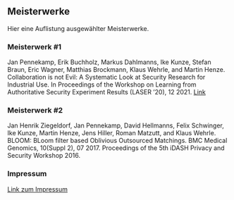 ## Meisterwerke

Hier eine Auflistung ausgewählter Meisterwerke.

### Meisterwerk #1
Jan Pennekamp, Erik Buchholz, Markus Dahlmanns, Ike Kunze, Stefan Braun, Eric Wagner, Matthias Brockmann, Klaus Wehrle, and Martin Henze. Collaboration is not Evil: A Systematic Look at Security Research for Industrial Use. In Proceedings of the Workshop on Learning from Authoritative Security Experiment Results (LASER ’20), 12 2021. 
[Link](Meisterwerk1.pdf)

### Meisterwerk #2
Jan Henrik Ziegeldorf, Jan Pennekamp, David Hellmanns, Felix Schwinger, Ike Kunze, Martin Henze, Jens Hiller, Roman Matzutt, and Klaus Wehrle. BLOOM: BLoom filter based Oblivious Outsourced Matchings. BMC Medical Genomics, 10(Suppl 2), 07 2017. Proceedings of the 5th iDASH Privacy and Security Workshop 2016.

### Impressum
[Link zum Impressum](IMPRESSUM.MD)
